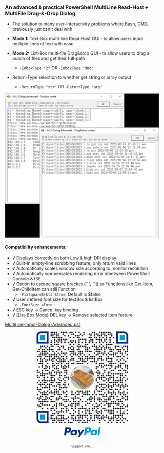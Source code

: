 ### An advanced & practical PowerShell MultiLine Read-Host + MultiFile Drag-&-Drop Dialog
- The solution to many user-interactivity problems where Bash, CMD, previously just can't deal with

- **Mode 1:** Text-Box multi-line Read-Host GUI - to allow users input multiple lines of text with ease
- **Mode 2:** List-Box multi-file Drag&drop GUI - to allow users to drag a bunch of files and get their full-path
  - `-InboxType "2"` OR `-InboxType "dnd"`
- Return-Type selection to whether get string or array output
  - `-ReturnType "str"` OR `-ReturnType "ary"`

<p align="center"><img src="Mode1-2-Demonstration.png" alt="Mode1-2-Demonstration.png"></p>


#### Compatibility enhancements:
- √ Displays correctly on both Low & high DPI display
- √ Built-in empty-line scrubbing feature, only return valid lines
- √ Automatically scales window size according to monitor resolution
- √ Automatically compensates rendering error inbetween PowerShell Console & ISE
- √ Option to escape square brackes (\``[, \``]) so Functions like Get-Item, Get-ChildItem can still Function
  - `-FixSquareBrkts $true`, Default is $false
- √ User defined font size for textBox & listBox
  - `-FontSize <Int>`
- √ ESC key → Cancel key binding
- √ (List-Box Mode) DEL key → Remove selected item feature

[MultiLine-Input-Dialog-Advanced.ps1](MultiLine-Input-Dialog-Advanced.ps1)

<p align="center"><img src="pp_tip_qrcode.png" alt="Support...Me..."></p>
<p align="center"><font size=1>Support...me...</font></p>
